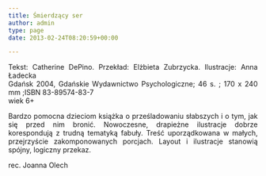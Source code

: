 ```yaml
---
title: Śmierdzący ser
author: admin
type: page
date: 2013-02-24T08:20:59+00:00

---
```

<p style="text-align: justify;">
  Tekst: Catherine DePino. Przekład: Elżbieta Zubrzycka. Ilustracje: Anna Ładecka<br /> Gdańsk 2004, Gdańskie Wydawnictwo Psychologiczne; 46 s. ; 170 x 240 mm ;ISBN 83-89574-83-7<br /> wiek 6+
</p>

<p style="text-align: justify;">
  Bardzo pomocna dzieciom książka o prześladowaniu słabszych i o tym, jak się przed nim bronić. Nowoczesne, drapieżne ilustracje dobrze korespondują z trudną tematyką fabuły. Treść uporządkowana w małych, przejrzyście zakomponowanych porcjach. Layout i ilustracje stanowią spójny, logiczny przekaz.
</p>

<p style="text-align: justify;">
  rec. Joanna Olech
</p>